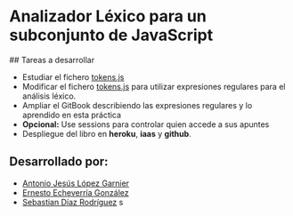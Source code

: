 # Analizador Léxico para un subconjunto de JavaScript

## Tareas a desarrollar

  - Estudiar el fichero [tokens.js](https://github.com/douglascrockford/TDOP/blob/master/tokens.js)
  - Modificar el fichero [tokens.js](https://github.com/douglascrockford/TDOP/blob/master/tokens.js) para utilizar expresiones regulares para el análisis léxico.
  - Ampliar el GitBook describiendo las expresiones regulares y lo aprendido en esta práctica
  - **Opcional:** Use sessions para controlar quien accede a sus apuntes
  - Despliegue del libro en **heroku**, **iaas** y **github**.

## Desarrollado por:

  * [Antonio Jesús López Garnier](https://antoniogarnier.github.io)
  * [Ernesto Echeverría González](https://akaibf.github.io/)
  * [Sebastian Díaz Rodríguez](https://alu0100893649.github.io/)
s
